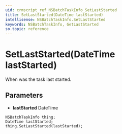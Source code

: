 ```yaml
---
uid: crmscript_ref_NSBatchTaskInfo_SetLastStarted
title: SetLastStarted(DateTime lastStarted)
intellisense: NSBatchTaskInfo.SetLastStarted
keywords: NSBatchTaskInfo, GetLastStarted
so.topic: reference
---
```


# SetLastStarted(DateTime lastStarted)

When was the task last started.

## Parameters

* **lastStarted** DateTime

```crmscript
NSBatchTaskInfo thing;
DateTime lastStarted;
thing.SetLastStarted(lastStarted);
```


